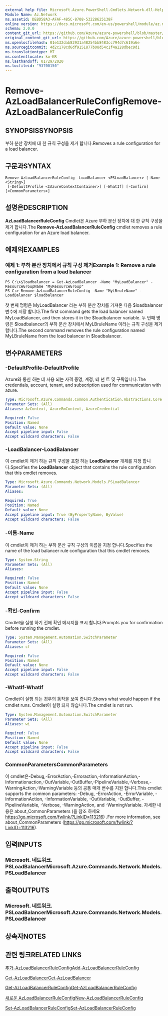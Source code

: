 ```yaml
---
external help file: Microsoft.Azure.PowerShell.Cmdlets.Network.dll-Help.xml
Module Name: Az.Network
ms.assetid: DEBD58A3-AFAF-485C-8708-53228625138F
online version: https://docs.microsoft.com/en-us/powershell/module/az.network/remove-azloadbalancerruleconfig
schema: 2.0.0
content_git_url: https://github.com/Azure/azure-powershell/blob/master/src/Network/Network/help/Remove-AzLoadBalancerRuleConfig.md
original_content_git_url: https://github.com/Azure/azure-powershell/blob/master/src/Network/Network/help/Remove-AzLoadBalancerRuleConfig.md
ms.openlocfilehash: 01e132dab83931a48254bb8483cc794d7c619a6e
ms.sourcegitcommit: 4d2c178cd6df9151877b08d54c1f4a228dbec9d1
ms.translationtype: MT
ms.contentlocale: ko-KR
ms.lasthandoff: 01/29/2020
ms.locfileid: "93700150"
---
```

# <span data-ttu-id="6b0b7-101">Remove-AzLoadBalancerRuleConfig</span><span class="sxs-lookup"><span data-stu-id="6b0b7-101">Remove-AzLoadBalancerRuleConfig</span></span>

## <span data-ttu-id="6b0b7-102">SYNOPSIS</span><span class="sxs-lookup"><span data-stu-id="6b0b7-102">SYNOPSIS</span></span>
<span data-ttu-id="6b0b7-103">부하 분산 장치에 대 한 규칙 구성을 제거 합니다.</span><span class="sxs-lookup"><span data-stu-id="6b0b7-103">Removes a rule configuration for a load balancer.</span></span>

## <span data-ttu-id="6b0b7-104">구문과</span><span class="sxs-lookup"><span data-stu-id="6b0b7-104">SYNTAX</span></span>

```
Remove-AzLoadBalancerRuleConfig -LoadBalancer <PSLoadBalancer> [-Name <String>]
 [-DefaultProfile <IAzureContextContainer>] [-WhatIf] [-Confirm] [<CommonParameters>]
```

## <span data-ttu-id="6b0b7-105">설명은</span><span class="sxs-lookup"><span data-stu-id="6b0b7-105">DESCRIPTION</span></span>
<span data-ttu-id="6b0b7-106">**AzLoadBalancerRuleConfig** Cmdlet은 Azure 부하 분산 장치에 대 한 규칙 구성을 제거 합니다.</span><span class="sxs-lookup"><span data-stu-id="6b0b7-106">The **Remove-AzLoadBalancerRuleConfig** cmdlet removes a rule configuration for an Azure load balancer.</span></span>

## <span data-ttu-id="6b0b7-107">예제의</span><span class="sxs-lookup"><span data-stu-id="6b0b7-107">EXAMPLES</span></span>

### <span data-ttu-id="6b0b7-108">예제 1: 부하 분산 장치에서 규칙 구성 제거</span><span class="sxs-lookup"><span data-stu-id="6b0b7-108">Example 1: Remove a rule configuration from a load balancer</span></span>
```
PS C:\>$loadbalancer = Get-AzLoadBalancer -Name "MyLoadBalancer" -ResourceGroupName "MyResourceGroup"
PS C:> Remove-AzLoadBalancerRuleConfig -Name "MyLBruleName" -LoadBalancer $loadbalancer
```

<span data-ttu-id="6b0b7-109">첫 번째 명령은 MyLoadBalancer 라는 부하 분산 장치를 가져온 다음 $loadbalancer 변수에 저장 합니다.</span><span class="sxs-lookup"><span data-stu-id="6b0b7-109">The first command gets the load balancer named MyLoadBalancer, and then stores it in the $loadbalancer variable.</span></span>
<span data-ttu-id="6b0b7-110">두 번째 명령은 $loadbalancer의 부하 분산 장치에서 MyLBruleName 이라는 규칙 구성을 제거 합니다.</span><span class="sxs-lookup"><span data-stu-id="6b0b7-110">The second command removes the rule configuration named MyLBruleName from the load balancer in $loadbalancer.</span></span>

## <span data-ttu-id="6b0b7-111">변수</span><span class="sxs-lookup"><span data-stu-id="6b0b7-111">PARAMETERS</span></span>

### <span data-ttu-id="6b0b7-112">-DefaultProfile</span><span class="sxs-lookup"><span data-stu-id="6b0b7-112">-DefaultProfile</span></span>
<span data-ttu-id="6b0b7-113">Azure와 통신 하는 데 사용 되는 자격 증명, 계정, 테 넌 트 및 구독입니다.</span><span class="sxs-lookup"><span data-stu-id="6b0b7-113">The credentials, account, tenant, and subscription used for communication with azure.</span></span>

```yaml
Type: Microsoft.Azure.Commands.Common.Authentication.Abstractions.Core.IAzureContextContainer
Parameter Sets: (All)
Aliases: AzContext, AzureRmContext, AzureCredential

Required: False
Position: Named
Default value: None
Accept pipeline input: False
Accept wildcard characters: False
```

### <span data-ttu-id="6b0b7-114">-LoadBalancer</span><span class="sxs-lookup"><span data-stu-id="6b0b7-114">-LoadBalancer</span></span>
<span data-ttu-id="6b0b7-115">이 cmdlet이 제거 하는 규칙 구성을 포함 하는 **LoadBalancer** 개체를 지정 합니다.</span><span class="sxs-lookup"><span data-stu-id="6b0b7-115">Specifies the **LoadBalancer** object that contains the rule configuration that this cmdlet removes.</span></span>

```yaml
Type: Microsoft.Azure.Commands.Network.Models.PSLoadBalancer
Parameter Sets: (All)
Aliases:

Required: True
Position: Named
Default value: None
Accept pipeline input: True (ByPropertyName, ByValue)
Accept wildcard characters: False
```

### <span data-ttu-id="6b0b7-116">-이름</span><span class="sxs-lookup"><span data-stu-id="6b0b7-116">-Name</span></span>
<span data-ttu-id="6b0b7-117">이 cmdlet이 제거 하는 부하 분산 규칙 구성의 이름을 지정 합니다.</span><span class="sxs-lookup"><span data-stu-id="6b0b7-117">Specifies the name of the load balancer rule configuration that this cmdlet removes.</span></span>

```yaml
Type: System.String
Parameter Sets: (All)
Aliases:

Required: False
Position: Named
Default value: None
Accept pipeline input: False
Accept wildcard characters: False
```

### <span data-ttu-id="6b0b7-118">-확인</span><span class="sxs-lookup"><span data-stu-id="6b0b7-118">-Confirm</span></span>
<span data-ttu-id="6b0b7-119">Cmdlet을 실행 하기 전에 확인 메시지를 표시 합니다.</span><span class="sxs-lookup"><span data-stu-id="6b0b7-119">Prompts you for confirmation before running the cmdlet.</span></span>

```yaml
Type: System.Management.Automation.SwitchParameter
Parameter Sets: (All)
Aliases: cf

Required: False
Position: Named
Default value: None
Accept pipeline input: False
Accept wildcard characters: False
```

### <span data-ttu-id="6b0b7-120">-WhatIf</span><span class="sxs-lookup"><span data-stu-id="6b0b7-120">-WhatIf</span></span>
<span data-ttu-id="6b0b7-121">Cmdlet이 실행 되는 경우의 동작을 보여 줍니다.</span><span class="sxs-lookup"><span data-stu-id="6b0b7-121">Shows what would happen if the cmdlet runs.</span></span> <span data-ttu-id="6b0b7-122">Cmdlet이 실행 되지 않습니다.</span><span class="sxs-lookup"><span data-stu-id="6b0b7-122">The cmdlet is not run.</span></span>

```yaml
Type: System.Management.Automation.SwitchParameter
Parameter Sets: (All)
Aliases: wi

Required: False
Position: Named
Default value: None
Accept pipeline input: False
Accept wildcard characters: False
```

### <span data-ttu-id="6b0b7-123">CommonParameters</span><span class="sxs-lookup"><span data-stu-id="6b0b7-123">CommonParameters</span></span>
<span data-ttu-id="6b0b7-124">이 cmdlet은-Debug,-ErrorAction,-Erroraction,-InformationAction,-Informationaction,-OutVariable,-OutBuffer,-PipelineVariable,-Verbose,-WarningAction,-WarningVariable 등의 공통 매개 변수를 지원 합니다.</span><span class="sxs-lookup"><span data-stu-id="6b0b7-124">This cmdlet supports the common parameters: -Debug, -ErrorAction, -ErrorVariable, -InformationAction, -InformationVariable, -OutVariable, -OutBuffer, -PipelineVariable, -Verbose, -WarningAction, and -WarningVariable.</span></span> <span data-ttu-id="6b0b7-125">자세한 내용은 about_CommonParameters (을 참조 하세요 https://go.microsoft.com/fwlink/?LinkID=113216) .</span><span class="sxs-lookup"><span data-stu-id="6b0b7-125">For more information, see about_CommonParameters (https://go.microsoft.com/fwlink/?LinkID=113216).</span></span>

## <span data-ttu-id="6b0b7-126">입력</span><span class="sxs-lookup"><span data-stu-id="6b0b7-126">INPUTS</span></span>

### <span data-ttu-id="6b0b7-127">Microsoft. 네트워크. PSLoadBalancer</span><span class="sxs-lookup"><span data-stu-id="6b0b7-127">Microsoft.Azure.Commands.Network.Models.PSLoadBalancer</span></span>

## <span data-ttu-id="6b0b7-128">출력</span><span class="sxs-lookup"><span data-stu-id="6b0b7-128">OUTPUTS</span></span>

### <span data-ttu-id="6b0b7-129">Microsoft. 네트워크. PSLoadBalancer</span><span class="sxs-lookup"><span data-stu-id="6b0b7-129">Microsoft.Azure.Commands.Network.Models.PSLoadBalancer</span></span>

## <span data-ttu-id="6b0b7-130">상속자</span><span class="sxs-lookup"><span data-stu-id="6b0b7-130">NOTES</span></span>

## <span data-ttu-id="6b0b7-131">관련 링크</span><span class="sxs-lookup"><span data-stu-id="6b0b7-131">RELATED LINKS</span></span>

[<span data-ttu-id="6b0b7-132">추가-AzLoadBalancerRuleConfig</span><span class="sxs-lookup"><span data-stu-id="6b0b7-132">Add-AzLoadBalancerRuleConfig</span></span>](./Add-AzLoadBalancerRuleConfig.md)

[<span data-ttu-id="6b0b7-133">Get-AzLoadBalancer</span><span class="sxs-lookup"><span data-stu-id="6b0b7-133">Get-AzLoadBalancer</span></span>](./Get-AzLoadBalancer.md)

[<span data-ttu-id="6b0b7-134">Get-AzLoadBalancerRuleConfig</span><span class="sxs-lookup"><span data-stu-id="6b0b7-134">Get-AzLoadBalancerRuleConfig</span></span>](./Get-AzLoadBalancerRuleConfig.md)

[<span data-ttu-id="6b0b7-135">새로운 AzLoadBalancerRuleConfig</span><span class="sxs-lookup"><span data-stu-id="6b0b7-135">New-AzLoadBalancerRuleConfig</span></span>](./New-AzLoadBalancerRuleConfig.md)

[<span data-ttu-id="6b0b7-136">Set-AzLoadBalancerRuleConfig</span><span class="sxs-lookup"><span data-stu-id="6b0b7-136">Set-AzLoadBalancerRuleConfig</span></span>](./Set-AzLoadBalancerRuleConfig.md)


